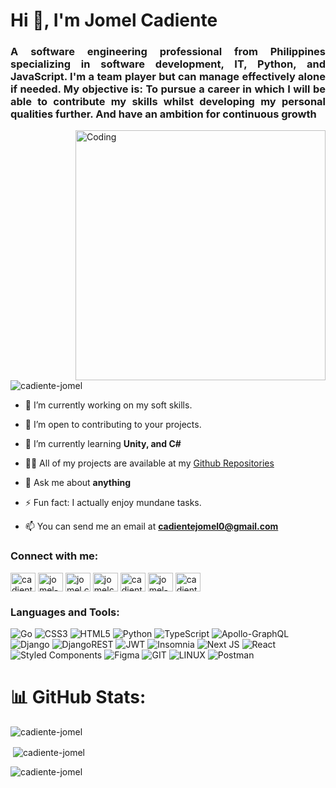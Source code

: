 <h1 align="left">Hi 👋, I'm Jomel Cadiente</h1>
<h3 align="justify">A software engineering professional from Philippines specializing in software development, IT, Python, and JavaScript. I'm a team player but can manage effectively alone if needed. My objective is: To pursue a career in which I will be able to contribute my skills whilst developing my personal qualities further. And have an ambition for continuous growth</h3>
<img align="right" alt="Coding" width="400" src="https://stories.freepiklabs.com/storage/12971/coding-bro-1867.png">

<p align="left"> <img src="https://komarev.com/ghpvc/?username=cadiente-jomel&label=Profile%20views&color=0e75b6&style=flat" alt="cadiente-jomel" /> </p>


- 🔭 I’m currently working on my soft skills.

- 👯 I’m open to contributing to your projects.
  
- 🌱 I’m currently learning **Unity, and C#**

- 👨‍💻 All of my projects are available at my [Github Repositories](https://github.com/cadiente-jomel?tab=repositories)

- 💬 Ask me about **anything**

- ⚡ Fun fact: I actually enjoy mundane tasks.

- 📫 You can send me an email at **cadientejomel0@gmail.com**

<h3 align="left">Connect with me:</h3>
<p align="left">
<a href="https://twitter.com/cadientej1" target="blank"><img align="center" src="https://raw.githubusercontent.com/rahuldkjain/github-profile-readme-generator/master/src/images/icons/Social/twitter.svg" alt="cadientej1" height="30" width="40" /></a>
<a href="https://linkedin.com/in/jomel-cadiente-7b48b21aa" target="blank"><img align="center" src="https://raw.githubusercontent.com/rahuldkjain/github-profile-readme-generator/master/src/images/icons/Social/linked-in-alt.svg" alt="jomel-cadiente-7b48b21aa" height="30" width="40" /></a>
<a href="https://fb.com/jomel.cadiente" target="blank"><img align="center" src="https://raw.githubusercontent.com/rahuldkjain/github-profile-readme-generator/master/src/images/icons/Social/facebook.svg" alt="jomel.cadiente" height="30" width="40" /></a>
<a href="https://instagram.com/jomelcadiente" target="blank"><img align="center" src="https://raw.githubusercontent.com/rahuldkjain/github-profile-readme-generator/master/src/images/icons/Social/instagram.svg" alt="jomelcadiente" height="30" width="40" /></a>
<a href="https://www.leetcode.com/cadiente-jomel" target="blank"><img align="center" src="https://raw.githubusercontent.com/rahuldkjain/github-profile-readme-generator/master/src/images/icons/Social/leet-code.svg" alt="cadiente-jomel" height="30" width="40" /></a>
<a href="https://stackoverflow.com/users/jomel-cadiente" target="blank"><img align="center" src="https://raw.githubusercontent.com/rahuldkjain/github-profile-readme-generator/master/src/images/icons/Social/stack-overflow.svg" alt="jomel-cadiente" height="30" width="40" /></a>
<a href="https://dev.to/cadientejomel" target="blank"><img align="center" src="https://raw.githubusercontent.com/rahuldkjain/github-profile-readme-generator/master/src/images/icons/Social/devto.svg" alt="cadientejomel" height="30" width="40" /></a>
</p>

<h3 align="left">Languages and Tools:</h3>

![Go](https://img.shields.io/badge/go-%2300ADD8.svg?style=for-the-badge&logo=go&logoColor=white) ![CSS3](https://img.shields.io/badge/css3-%231572B6.svg?style=for-the-badge&logo=css3&logoColor=white) ![HTML5](https://img.shields.io/badge/html5-%23E34F26.svg?style=for-the-badge&logo=html5&logoColor=white) ![Python](https://img.shields.io/badge/python-3670A0?style=for-the-badge&logo=python&logoColor=ffdd54) ![TypeScript](https://img.shields.io/badge/typescript-%23007ACC.svg?style=for-the-badge&logo=typescript&logoColor=white) ![Apollo-GraphQL](https://img.shields.io/badge/-ApolloGraphQL-311C87?style=for-the-badge&logo=apollo-graphql) ![Django](https://img.shields.io/badge/django-%23092E20.svg?style=for-the-badge&logo=django&logoColor=white) ![DjangoREST](https://img.shields.io/badge/DJANGO-REST-ff1709?style=for-the-badge&logo=django&logoColor=white&color=ff1709&labelColor=gray) ![JWT](https://img.shields.io/badge/JWT-black?style=for-the-badge&logo=JSON%20web%20tokens) ![Insomnia](https://img.shields.io/badge/Insomnia-black?style=for-the-badge&logo=insomnia&logoColor=5849BE) ![Next JS](https://img.shields.io/badge/Next-black?style=for-the-badge&logo=next.js&logoColor=white) ![React](https://img.shields.io/badge/react-%2320232a.svg?style=for-the-badge&logo=react&logoColor=%2361DAFB) ![Styled Components](https://img.shields.io/badge/styled--components-DB7093?style=for-the-badge&logo=styled-components&logoColor=white) 	![Figma](https://img.shields.io/badge/figma-%23F24E1E.svg?style=for-the-badge&logo=figma&logoColor=white) ![GIT](https://img.shields.io/badge/Git-fc6d26?style=for-the-badge&logo=git&logoColor=white) ![LINUX](https://img.shields.io/badge/Linux-FCC624?style=for-the-badge&logo=linux&logoColor=black) ![Postman](https://img.shields.io/badge/Postman-FF6C37?style=for-the-badge&logo=postman&logoColor=white)

# 📊 GitHub Stats:

<p><img align="center" src="https://github-readme-streak-stats.herokuapp.com/?user=cadiente-jomel&theme=dark](https://github-readme-streak-stats.herokuapp.com?user=cadiente-jomel&theme=react" alt="cadiente-jomel" /></p>

<p>&nbsp;<img align="center" src="https://github-readme-stats.vercel.app/api?username=cadiente-jomel&show_icons=true&locale=en&theme=react" alt="cadiente-jomel" /></p>

<p><img align="left" src="https://github-readme-stats.vercel.app/api/top-langs?username=cadiente-jomel&show_icons=true&locale=en&layout=compact&theme=react" alt="cadiente-jomel" /></p>






